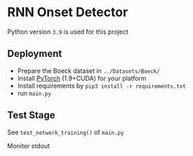 # RNN Onset Detector
Python version `3.9` is used for this project
## Deployment
* Prepare the Boeck dataset in `../Datasets/Boeck/`
* Install [PyTorch](https://pytorch.org/get-started/locally/) (1.9+CUDA) for your platform 
* Install requirements by `pip3 install -r requirements.txt`
* run `main.py`

## Test Stage
See `test_network_training()` of `main.py`

Monitor stdout